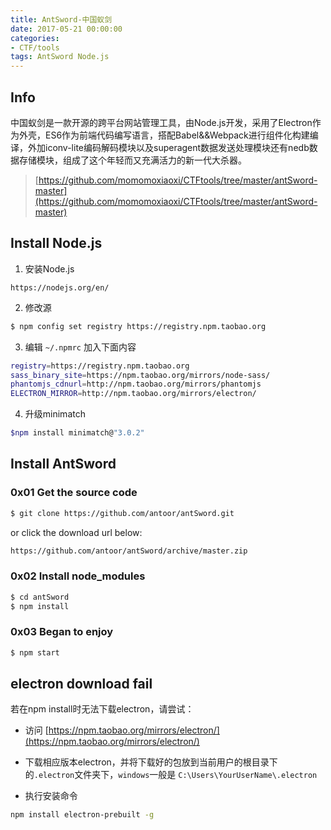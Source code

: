 ```yaml
---
title: AntSword-中国蚁剑
date: 2017-05-21 00:00:00
categories:
- CTF/tools
tags: AntSword Node.js
---
```


## Info

中国蚁剑是一款开源的跨平台网站管理工具，由Node.js开发，采用了Electron作为外壳，ES6作为前端代码编写语言，搭配Babel&&Webpack进行组件化构建编译，外加iconv-lite编码解码模块以及superagent数据发送处理模块还有nedb数据存储模块，组成了这个年轻而又充满活力的新一代大杀器。

> [https://github.com/momomoxiaoxi/CTFtools/tree/master/antSword-master](https://github.com/momomoxiaoxi/CTFtools/tree/master/antSword-master)


## Install Node.js

1. 安装Node.js 

```
https://nodejs.org/en/
```

2. 修改源

```bash
$ npm config set registry https://registry.npm.taobao.org
``` 

3. 编辑 `~/.npmrc` 加入下面内容

```bash
registry=https://registry.npm.taobao.org
sass_binary_site=https://npm.taobao.org/mirrors/node-sass/
phantomjs_cdnurl=http://npm.taobao.org/mirrors/phantomjs
ELECTRON_MIRROR=http://npm.taobao.org/mirrors/electron/
```

4. 升级minimatch

```bash
$npm install minimatch@"3.0.2"
```

## Install AntSword

### 0x01 Get the source code

```bash
$ git clone https://github.com/antoor/antSword.git
```

or click the download url below:

```bash
https://github.com/antoor/antSword/archive/master.zip
```

### 0x02 Install node_modules

```bash
$ cd antSword
$ npm install

```

### 0x03  Began to enjoy

```bash
$ npm start
```

## electron download fail

若在npm install时无法下载electron，请尝试： 

- 访问 [https://npm.taobao.org/mirrors/electron/](https://npm.taobao.org/mirrors/electron/)

- 下载相应版本electron，并将下载好的包放到当前用户的根目录下的`.electron`文件夹下，`windows`一般是
`C:\Users\YourUserName\.electron`

- 执行安装命令

```bash
npm install electron-prebuilt -g
```